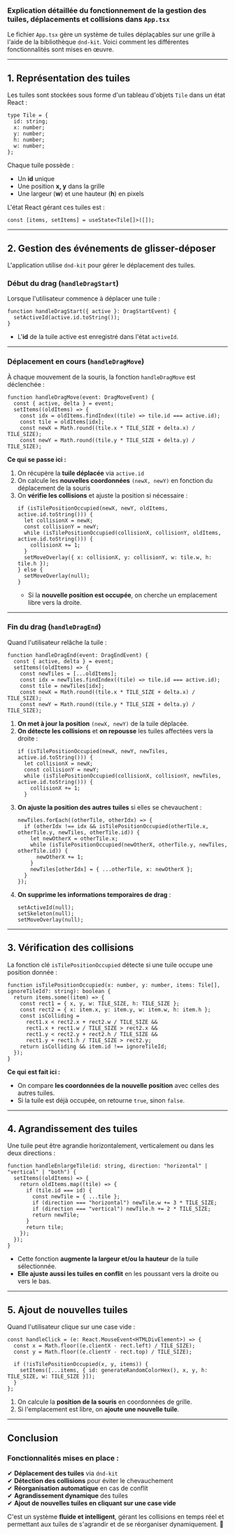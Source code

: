 ### Explication détaillée du fonctionnement de la gestion des tuiles, déplacements et collisions dans `App.tsx`

Le fichier `App.tsx` gère un système de tuiles déplaçables sur une grille à l'aide de la bibliothèque `dnd-kit`. Voici comment les différentes fonctionnalités sont mises en œuvre.

---

## **1. Représentation des tuiles**
Les tuiles sont stockées sous forme d'un tableau d'objets `Tile` dans un état React :
```tsx
type Tile = {
  id: string;
  x: number;
  y: number;
  h: number;
  w: number;
};
```
Chaque tuile possède :
- Un **id** unique
- Une position **x, y** dans la grille
- Une largeur (**w**) et une hauteur (**h**) en pixels

L'état React gérant ces tuiles est :
```tsx
const [items, setItems] = useState<Tile[]>([]);
```
---

## **2. Gestion des événements de glisser-déposer**
L'application utilise `dnd-kit` pour gérer le déplacement des tuiles.

### **Début du drag (`handleDragStart`)**
Lorsque l'utilisateur commence à déplacer une tuile :
```tsx
function handleDragStart({ active }: DragStartEvent) {
  setActiveId(active.id.toString());
}
```
- L'**id** de la tuile active est enregistré dans l'état `activeId`.

---

### **Déplacement en cours (`handleDragMove`)**
À chaque mouvement de la souris, la fonction `handleDragMove` est déclenchée :
```tsx
function handleDragMove(event: DragMoveEvent) {
  const { active, delta } = event;
  setItems((oldItems) => {
    const idx = oldItems.findIndex((tile) => tile.id === active.id);
    const tile = oldItems[idx];
    const newX = Math.round((tile.x * TILE_SIZE + delta.x) / TILE_SIZE);
    const newY = Math.round((tile.y * TILE_SIZE + delta.y) / TILE_SIZE);
```
**Ce qui se passe ici :**
1. On récupère la **tuile déplacée** via `active.id`
2. On calcule les **nouvelles coordonnées** `(newX, newY)` en fonction du déplacement de la souris
3. On **vérifie les collisions** et ajuste la position si nécessaire :
   ```tsx
   if (isTilePositionOccupied(newX, newY, oldItems, active.id.toString())) {
     let collisionX = newX;
     const collisionY = newY;
     while (isTilePositionOccupied(collisionX, collisionY, oldItems, active.id.toString())) {
       collisionX += 1;
     }
     setMoveOverlay({ x: collisionX, y: collisionY, w: tile.w, h: tile.h });
   } else {
     setMoveOverlay(null);
   }
   ```
   - Si la **nouvelle position est occupée**, on cherche un emplacement libre vers la droite.

---

### **Fin du drag (`handleDragEnd`)**
Quand l'utilisateur relâche la tuile :
```tsx
function handleDragEnd(event: DragEndEvent) {
  const { active, delta } = event;
  setItems((oldItems) => {
    const newTiles = [...oldItems];
    const idx = newTiles.findIndex((tile) => tile.id === active.id);
    const tile = newTiles[idx];
    const newX = Math.round((tile.x * TILE_SIZE + delta.x) / TILE_SIZE);
    const newY = Math.round((tile.y * TILE_SIZE + delta.y) / TILE_SIZE);
```
1. **On met à jour la position** `(newX, newY)` de la tuile déplacée.
2. **On détecte les collisions** et **on repousse** les tuiles affectées vers la droite :
   ```tsx
   if (isTilePositionOccupied(newX, newY, newTiles, active.id.toString())) {
     let collisionX = newX;
     const collisionY = newY;
     while (isTilePositionOccupied(collisionX, collisionY, newTiles, active.id.toString())) {
       collisionX += 1;
     }
   ```
3. **On ajuste la position des autres tuiles** si elles se chevauchent :
   ```tsx
   newTiles.forEach((otherTile, otherIdx) => {
     if (otherIdx !== idx && isTilePositionOccupied(otherTile.x, otherTile.y, newTiles, otherTile.id)) {
       let newOtherX = otherTile.x;
       while (isTilePositionOccupied(newOtherX, otherTile.y, newTiles, otherTile.id)) {
         newOtherX += 1;
       }
       newTiles[otherIdx] = { ...otherTile, x: newOtherX };
     }
   });
   ```
4. **On supprime les informations temporaires de drag** :
   ```tsx
   setActiveId(null);
   setSkeleton(null);
   setMoveOverlay(null);
   ```
---

## **3. Vérification des collisions**
La fonction clé `isTilePositionOccupied` détecte si une tuile occupe une position donnée :
```tsx
function isTilePositionOccupied(x: number, y: number, items: Tile[], ignoreTileId?: string): boolean {
  return items.some((item) => {
    const rect1 = { x, y, w: TILE_SIZE, h: TILE_SIZE };
    const rect2 = { x: item.x, y: item.y, w: item.w, h: item.h };
    const isColliding =
      rect1.x < rect2.x + rect2.w / TILE_SIZE &&
      rect1.x + rect1.w / TILE_SIZE > rect2.x &&
      rect1.y < rect2.y + rect2.h / TILE_SIZE &&
      rect1.y + rect1.h / TILE_SIZE > rect2.y;
    return isColliding && item.id !== ignoreTileId;
  });
}
```
**Ce qui est fait ici :**
- On compare **les coordonnées de la nouvelle position** avec celles des autres tuiles.
- Si la tuile est déjà occupée, on retourne `true`, sinon `false`.

---

## **4. Agrandissement des tuiles**
Une tuile peut être agrandie horizontalement, verticalement ou dans les deux directions :
```tsx
function handleEnlargeTile(id: string, direction: "horizontal" | "vertical" | "both") {
  setItems((oldItems) => {
    return oldItems.map((tile) => {
      if (tile.id === id) {
        const newTile = { ...tile };
        if (direction === "horizontal") newTile.w += 3 * TILE_SIZE;
        if (direction === "vertical") newTile.h += 2 * TILE_SIZE;
        return newTile;
      }
      return tile;
    });
  });
}
```
- Cette fonction **augmente la largeur et/ou la hauteur** de la tuile sélectionnée.
- **Elle ajuste aussi les tuiles en conflit** en les poussant vers la droite ou vers le bas.

---

## **5. Ajout de nouvelles tuiles**
Quand l'utilisateur clique sur une case vide :
```tsx
const handleClick = (e: React.MouseEvent<HTMLDivElement>) => {
  const x = Math.floor((e.clientX - rect.left) / TILE_SIZE);
  const y = Math.floor((e.clientY - rect.top) / TILE_SIZE);

  if (!isTilePositionOccupied(x, y, items)) {
    setItems([...items, { id: generateRandomColorHex(), x, y, h: TILE_SIZE, w: TILE_SIZE }]);
  }
};
```
1. On calcule la **position de la souris** en coordonnées de grille.
2. Si l'emplacement est libre, on **ajoute une nouvelle tuile**.

---

## **Conclusion**
### **Fonctionnalités mises en place :**
✔ **Déplacement des tuiles** via `dnd-kit`  
✔ **Détection des collisions** pour éviter le chevauchement  
✔ **Réorganisation automatique** en cas de conflit  
✔ **Agrandissement dynamique** des tuiles  
✔ **Ajout de nouvelles tuiles en cliquant sur une case vide**  

C'est un système **fluide et intelligent**, gérant les collisions en temps réel et permettant aux tuiles de s'agrandir et de se réorganiser dynamiquement. 🚀